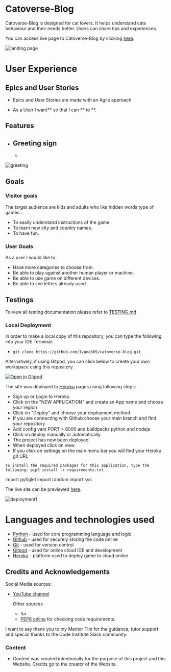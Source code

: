 # Catoverse-Blog
Catoverse-Blog is designed for cat lovers. It helps understand cats behaviour and their needs better.
Users can share tips and experiences.

You can access live page to Catoverse-Blog by clicking [here](https://.com/).

![landing page](.png)

# User Experience
## Epics and User Stories

  - Epics and User Stories are made with an Agile approach. 

  - As a User I want** so that I can ** to **.

## Features
- Greeting sign
    - 
    - 

![greeting](.png)


## Goals

### Visitor goals

The target audience are kids and adults who like hidden words type of games : 

- To easily understand instructions of the game.
- To learn new city and country names.
- To have fun.

### User Goals

As a user I would like to:

- Have more categories to choose from.
- Be able to play against another human player or machine.
- Be able to use game on different devices.
- Be able to see letters already used. 

## Testings

To view all testing documentation please refer to [TESTING.md](TESTING.md)

### Local Deployment

In order to make a local copy of this repository, you can type the following into your IDE Terminal:

- `git clone https://github.com/Ivana505/catoverse-blog.git` 

Alternatively, if using Gitpod, you can click below to create your own workspace using this repository.

[![Open in Gitpod](https://gitpod.io/button/open-in-gitpod.svg)](https://gitpod.io/#https://github.com/Ivana505/catoverse-blog)

The site was deployed to [Heroku](https://heroku.com/) pages using following steps: 
   - Sign up or Login to Heroku 
   - Click on the "NEW APPLICATION" and create an App name and choose your region
   - Click on "Deploy" and choose your deployment method
   - If you are connecting with Github choose your main branch and find your repository
   - Add config vars PORT = 8000 and buildpacks python and nodejs
   - Click on deploy manually or automatically
   - The project has now been deployed
   - When deployed click on view
   - If you click on settings on the main menu bar you will find your Heroku git URL

    To install the required packages for this application, type the following: pip3 install -r requirements.txt

import pyfiglet
import random
import sys
   

The live site can be previewed [here](https://.herokuapp.com/).

![deployment1](.png)


  # Languages and technologies used
- [Python](https://www.python.org/) - used for core programming language and logic
- [Github](https://github.com/) - used for securely storing the code online
- [Git](https://git-scm.com/) - used for version control
- [Gitpod](https://www.gitpod.io/) - used for online cloud IDE and development
- [Heroku](https://heroku.com/) - platform used to deploy game to cloud online


## Credits and Acknowledgements

  Social Media sources:
- [YouTube channel ](https://www.youtube.com/)


  Other sources
  - [](https://www..com) for 
  - [PEP8 online](http://pep8online.com/) for checking code requirements.


I want to say thank you to my Mentor Tim for the guidance, tutor support and special thanks to the Code Institute Slack community.

### Content
 - Content was created intentionally for the purpose of this project and this Website. Credits go to the creator of the Website.
